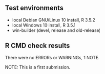 ## Test environments
* local Debian GNU/Linux 10 install, R 3.5.2
* local Windows 10 install, R 3.5.1
* win-builder (devel, release and old-release)

## R CMD check results
There were no ERRORs or WARNINGs, 1 NOTE.

NOTE: This is a first submission.
